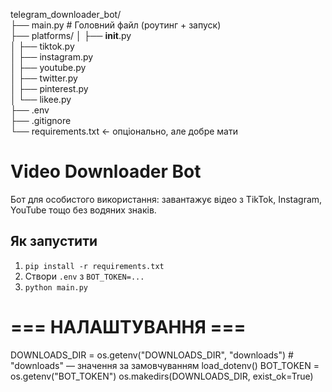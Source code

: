 telegram_downloader_bot/\
├── main.py                 # Головний файл (роутинг + запуск)\
├── platforms/
│   ├── __init__.py\
│   ├── tiktok.py\
│   ├── instagram.py\
│   ├── youtube.py\
│   ├── twitter.py\
│   ├── pinterest.py\
│   └── likee.py\
├── .env\
├── .gitignore\
└── requirements.txt            ← опціонально, але добре мати


# Video Downloader Bot

Бот для особистого використання: завантажує відео з TikTok, Instagram, YouTube тощо без водяних знаків.

## Як запустити
1. `pip install -r requirements.txt`
2. Створи `.env` з `BOT_TOKEN=...`
3. `python main.py`


# === НАЛАШТУВАННЯ ===
DOWNLOADS_DIR = os.getenv("DOWNLOADS_DIR", "downloads")  # "downloads" — значення за замовчуванням
load_dotenv()
BOT_TOKEN = os.getenv("BOT_TOKEN")
os.makedirs(DOWNLOADS_DIR, exist_ok=True)
